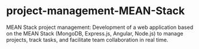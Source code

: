 # project-management-MEAN-Stack
MEAN Stack project management: Development of a web application based on the MEAN Stack (MongoDB, Express.js, Angular, Node.js) to manage projects, track tasks, and facilitate team collaboration in real time.
